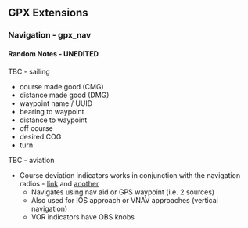 ## GPX Extensions

### Navigation - gpx_nav

#### Random Notes - UNEDITED

TBC - sailing

- course made good (CMG)
- distance made good (DMG)
- waypoint name / UUID
- bearing to waypoint
- distance to waypoint
- off course
- desired COG
- turn

TBC - aviation

- Course deviation indicators works in conjunction with the navigation radios - [link](https://youtu.be/GU2o2h3EE38?list=LL&t=336) and [another](https://youtu.be/NZn7Dd2jYFw?t=232)
  - Navigates using nav aid or GPS waypoint (i.e. 2 sources)
  - Also used for IOS approach or VNAV approaches (vertical navigation)
  - VOR indicators have OBS knobs

